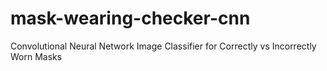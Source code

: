 # mask-wearing-checker-cnn
Convolutional Neural Network Image Classifier for Correctly vs Incorrectly Worn Masks
